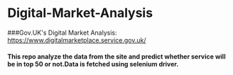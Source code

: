 # Digital-Market-Analysis
###Gov.UK's Digital Market Analysis: https://www.digitalmarketplace.service.gov.uk/ 
#### This repo analyze the data from the site and predict whether service will be in top 50 or not.Data is fetched using selenium driver.
